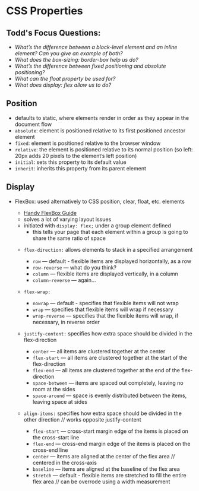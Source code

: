 # CSS Properties

## Todd's Focus Questions:
- _What’s the difference between a block-level element and an inline element? Can you give an example of both?_
- _What does the box-sizing: border-box help us do?_
- _What’s the difference between fixed positioning and absolute positioning?_
- _What can the float property be used for?_
- _What does display: flex allow us to do?_

## Position
* defaults to static, where elements render in order as they appear in the document flow
* `absolute`: element is positioned relative to its first positioned ancestor element
* `fixed`: element is positioned relative to the browser window
* `relative`: the element is positioned relative to its normal position (so left: 20px adds 20 pixels to the element’s left position)
* `initial`: sets this property to its default value
* `inherit`: inherits this property from its parent element

## Display
- FlexBox: used alternatively to CSS position, clear, float, etc. elements 
    + [Handy FlexBox Guide](https://css-tricks.com/snippets/css/a-guide-to-flexbox/)
    + solves a lot of varying layout issues
    + initiated with `display: flex;` under a group element defined 
        - this tells your page that each element within a group is going to share the same ratio of space 
    
    * `flex-direction:` allows elements to stack in a specified arrangement
        + `row` — default - flexible items are displayed horizontally, as a row
        + `row-reverse` — what do you think?
        + `column` — flexible items are displayed vertically, in a column
        + `column-reverse` — again…

    * `flex-wrap:` 
        + `nowrap` — default - specifies that flexible items will not wrap 
        + `wrap` — specifies that flexible items will wrap if necessary 
        + `wrap-reverse` — specifies that the flexible items will wrap, if necessary, in reverse order 

    * `justify-content:` specifies how extra space should be divided in the flex-direction
        + `center` — all items are clustered together at the center
        + `flex-start` — all items are clustered together at the start of the flex-direction
        + `flex-end` — all items are clustered together at the end of the flex-direction
        + `space-between` — items are spaced out completely, leaving no room at the sides
        + `space-around` — space is evenly distributed between the items, leaving space at sides 

    * `align-items:` specifies how extra space should be divided in the other direction // works opposite justify-content
        + `flex-start` — cross-start margin edge of the items is placed on the cross-start line
        + `flex-end` — cross-end margin edge of the items is placed on the cross-end line
        + `center` — items are aligned at the center of the flex area // centered in the cross-axis
        + `baseline` — items are aligned at the baseline of the flex area 
        + `stretch` — default - flexible items are stretched to fill the entire flex area // can be overrode using a width measurement 